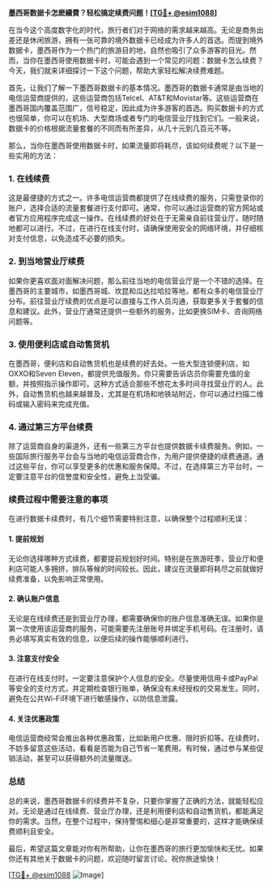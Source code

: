 **墨西哥数据卡怎麽續費？轻松搞定续费问题！[[TG💪+ @esim1088](https://t.me/s/esim1088)]**

在当今这个高度数字化的时代，旅行者们对于网络的需求越来越高。无论是商务出差还是休闲旅游，拥有一张可靠的境外数据卡已经成为许多人的首选。而提到境外数据卡，墨西哥作为一个热门的旅游目的地，自然也吸引了众多游客的目光。然而，当你在墨西哥使用数据卡时，可能会遇到一个常见的问题：数据卡怎么续费？今天，我们就来详细探讨一下这个问题，帮助大家轻松解决续费难题。

首先，让我们了解一下墨西哥数据卡的基本情况。墨西哥的数据卡通常是由当地的电信运营商提供的，这些运营商包括Telcel、AT&T和Movistar等。这些运营商在墨西哥国内覆盖范围广，信号稳定，因此成为许多游客的首选。购买数据卡的方式也很简单，你可以在机场、大型商场或者专门的电信营业厅找到它们。一般来说，数据卡的价格根据流量套餐的不同而有所差异，从几十元到几百元不等。

那么，当你在墨西哥使用数据卡时，如果流量即将耗尽，该如何续费呢？以下是一些实用的方法：

### **1. 在线续费**
这是最便捷的方式之一。许多电信运营商都提供了在线续费的服务，只需登录你的账户，选择合适的流量套餐进行支付即可。通常，你可以通过运营商的官方网站或者官方应用程序完成这一操作。在线续费的好处在于无需亲自前往营业厅，随时随地都可以进行。不过，在进行在线支付时，请确保使用安全的网络环境，并仔细核对支付信息，以免造成不必要的损失。

### **2. 到当地营业厅续费**
如果你更喜欢面对面解决问题，那么前往当地的电信营业厅是一个不错的选择。在墨西哥的主要城市，如墨西哥城、坎昆和瓜达拉哈拉等地，都有众多的电信营业厅分布。前往营业厅续费的优点是可以直接与工作人员沟通，获取更多关于套餐的信息和建议。此外，营业厅通常还提供一些额外的服务，比如更换SIM卡、咨询网络问题等。

### **3. 使用便利店或自动售货机**
在墨西哥，便利店和自动售货机也是续费的好去处。一些大型连锁便利店，如OXXO和Seven Eleven，都提供充值服务。你只需要告诉店员你需要充值的金额，并按照指示操作即可。这种方式适合那些不想花太多时间寻找营业厅的人。此外，自动售货机也越来越普及，尤其是在机场和地铁站附近，你可以通过扫描二维码或输入密码来完成充值。

### **4. 通过第三方平台续费**
除了运营商自身的渠道外，还有一些第三方平台也提供数据卡续费服务。例如，一些国际旅行服务平台会与当地的电信运营商合作，为用户提供便捷的续费通道。通过这些平台，你可以享受更多的优惠和服务保障。不过，在选择第三方平台时，一定要注意平台的信誉度和安全性，避免上当受骗。

### **续费过程中需要注意的事项**

在进行数据卡续费时，有几个细节需要特别注意，以确保整个过程顺利无误：

#### **1. 提前规划**
无论你选择哪种方式续费，都要提前规划好时间。特别是在旅游旺季，营业厅和便利店可能人多拥挤，排队等候的时间较长。因此，建议在流量即将耗尽之前就做好续费准备，以免影响正常使用。

#### **2. 确认账户信息**
无论是在线续费还是到营业厅办理，都需要确保你的账户信息准确无误。如果你是第一次使用该运营商的服务，可能需要先注册账号并绑定手机号码。在注册时，请务必填写真实有效的信息，以便后续的操作能够顺利进行。

#### **3. 注意支付安全**
在进行在线支付时，一定要注意保护个人信息的安全。尽量使用信用卡或PayPal等安全的支付方式，并定期检查银行账单，确保没有未经授权的交易发生。同时，避免在公共Wi-Fi环境下进行敏感操作，以防信息泄露。

#### **4. 关注优惠政策**
电信运营商经常会推出各种优惠政策，比如新用户优惠、限时折扣等。在续费时，不妨多留意这些活动，看看是否能为自己节省一笔费用。有时候，通过参与某些促销活动，甚至可以获得额外的流量赠送。

### **总结**
总的来说，墨西哥数据卡的续费并不复杂，只要你掌握了正确的方法，就能轻松应对。无论是通过在线续费、营业厅办理，还是利用便利店和自动售货机，都能满足你的需求。当然，在整个过程中，保持警惕和细心是非常重要的，这样才能确保续费顺利且安全。

最后，希望这篇文章能对你有所帮助，让你在墨西哥的旅行更加愉快和无忧。如果你还有其他关于数据卡的问题，欢迎随时留言讨论。祝你旅途愉快！

[[TG💪+ @esim1088](https://t.me/s/esim1088) ![Image](https://i.postimg.cc/4NQfJmqS/Snipaste-2025-05-13-00-14-12.png)]